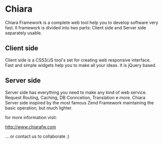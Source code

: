 Chiara
======

Chiara Framework is a complete web tool help you to develop software very fast.
Il framework is divided into two parts: Client side and Server side separately usable.

Client side
-----------
Client side is a CSS3/JS tool's set for creating web responsive interface.
Fast and simple widgets help you to make all your ideas.
It is jQuery based.

Server side
-----------
Server side has everything you need to make any kind of web service.
Request Routing, Caching, DB Conncetion, Translation e more.
Chiara Server side inspired by the most famous Zend Framework maintaining the basic operation, but much lighter.


for more information visit:

http://www.chiarafw.com

... or contact us to collaborate ;)
